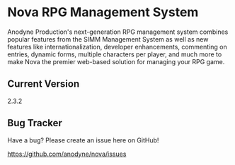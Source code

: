 # Nova RPG Management System

Anodyne Production's next-generation RPG management system combines popular features from the SIMM Management System as well as new features like internationalization, developer enhancements, commenting on entries, dynamic forms, multiple characters per player, and much more to make Nova the premier web-based solution for managing your RPG game.

## Current Version

2.3.2

## Bug Tracker

Have a bug? Please create an issue here on GitHub!

https://github.com/anodyne/nova/issues